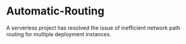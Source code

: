 # Automatic-Routing
A serverless project has resolved the issue of inefficient network path routing for multiple deployment instances.
